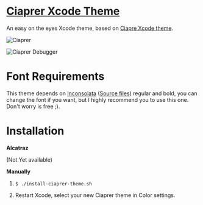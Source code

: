 # [Ciaprer Xcode Theme](https://github.com/raspu/Ciaprer-Xcode-theme) #

An easy on the eyes Xcode theme, based on [Ciapre Xcode theme](http://vinhnx.github.io/Ciapre-Xcode-theme).

![Ciaprer](https://raw.github.com/raspu/Ciaprer-Xcode-theme/master/screenshot/XcodeEditor.png "Ciaprer Xcode Editor")

![Ciaprer Debugger](https://raw.github.com/raspu/Ciaprer-Xcode-theme/master/screenshot/XcodeDebugger.png "Ciaprer Xcode Debugger")

# Font Requirements #

This theme depends on [Inconsolata](https://www.google.com/fonts/specimen/Inconsolata) ([Source files](https://github.com/google/fonts/tree/master/ofl/inconsolata)) regular and bold, you can change the font if you want, but I highly recommend you to use this one. Don't worry is free ;). 



# Installation #

**Alcatraz** 

(Not Yet available) 

**Manually**

1. `$ ./install-ciaprer-theme.sh`

2. Restart Xcode, select your new Ciaprer theme in Color settings.





